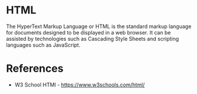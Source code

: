 # HTML

The HyperText Markup Language or HTML is the standard markup language for documents designed to be displayed in a web browser. It can be assisted by technologies such as Cascading Style Sheets and scripting languages such as JavaScript.

# References

- W3 School HTMl - https://www.w3schools.com/html/

